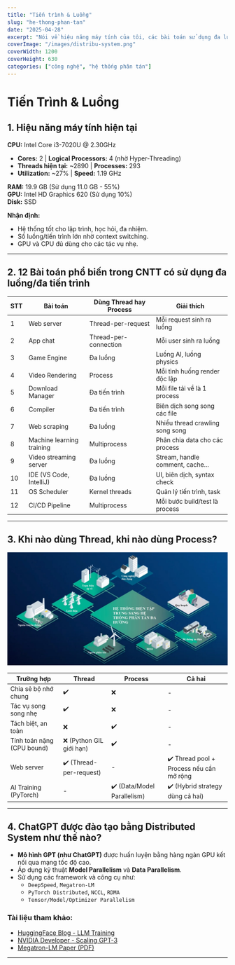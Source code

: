 ```yaml
---
title: "Tiến trình & Luồng"
slug: "he-thong-phan-tan"
date: "2025-04-28"
excerpt: "Nói về hiệu năng máy tính của tôi, các bài toán sử dụng đa luồng đa tiến trình."
coverImage: "/images/distribu-system.png"
coverWidth: 1200
coverHeight: 630
categories: ["công nghệ", "hệ thống phân tán"]
---
```

# Tiến Trình & Luồng

## 1. Hiệu năng máy tính hiện tại

**CPU:** Intel Core i3-7020U @ 2.30GHz  
- **Cores:** 2 | **Logical Processors:** 4 (nhờ Hyper-Threading)  
- **Threads hiện tại:** ~2890 | **Processes:** 293  
- **Utilization:** ~27% | **Speed:** 1.19 GHz

**RAM:** 19.9 GB (Sử dụng 11.0 GB - 55%)  
**GPU:** Intel HD Graphics 620 (Sử dụng 10%)  
**Disk:** SSD

**Nhận định:**  
- Hệ thống tốt cho lập trình, học hỏi, đa nhiệm.  
- Số luồng/tiến trình lớn nhờ context switching.  
- GPU và CPU đủ dùng cho các tác vụ nhẹ.

---

## 2. 12 Bài toán phổ biến trong CNTT có sử dụng đa luồng/đa tiến trình

| STT | Bài toán                  | Dùng Thread hay Process | Giải thích                              |
|-----|---------------------------|--------------------------|------------------------------------------|
| 1   | Web server                | Thread-per-request       | Mỗi request sinh ra luồng                |
| 2   | App chat                  | Thread-per-connection    | Mỗi user sinh ra luồng                   |
| 3   | Game Engine               | Đa luồng                 | Luồng AI, luồng physics                  |
| 4   | Video Rendering           | Process                  | Mỗi tình huống render độc lập            |
| 5   | Download Manager          | Đa tiến trình            | Mỗi file tải về là 1 process             |
| 6   | Compiler                  | Đa tiến trình            | Biên dịch song song các file             |
| 7   | Web scraping              | Đa luồng                 | Nhiều thread crawling song song          |
| 8   | Machine learning training | Multiprocess             | Phân chia data cho các process           |
| 9   | Video streaming server    | Đa luồng                 | Stream, handle comment, cache...         |
| 10  | IDE (VS Code, IntelliJ)   | Đa luồng                 | UI, biên dịch, syntax check              |
| 11  | OS Scheduler              | Kernel threads           | Quản lý tiến trình, task                 |
| 12  | CI/CD Pipeline            | Multiprocess             | Mỗi bước build/test là process           |

---

## 3. Khi nào dùng Thread, khi nào dùng Process?
![Ảnh phân tán](../../../static/images/distribu-system.png)



| Trường hợp                 | Thread                        | Process                         | Cả hai                                      |
|---------------------------|-------------------------------|----------------------------------|----------------------------------------------|
| Chia sẻ bộ nhớ chung      | ✔️                             | ❌                               | -                                            |
| Tác vụ song song nhẹ      | ✔️                             | ❌                               | -                                            |
| Tách biệt, an toàn        | ❌                             | ✔️                               | -                                            |
| Tính toán nặng (CPU bound)| ❌ (Python GIL giới hạn)       | ✔️                               | -                                            |
| Web server                | ✔️ (Thread-per-request)        | -                                | ✔️ Thread pool + Process nếu cần mở rộng     |
| AI Training (PyTorch)     | -                             | ✔️ (Data/Model Parallelism)      | ✔️ (Hybrid strategy dùng cả hai)             |

---

## 4. ChatGPT được đào tạo bằng Distributed System như thế nào?

- **Mô hình GPT (như ChatGPT)** được huấn luyện bằng hàng ngàn GPU kết nối qua mạng tốc độ cao.
- Áp dụng kỹ thuật **Model Parallelism** và **Data Parallelism**.
- Sử dụng các framework và công cụ như:
  - `DeepSpeed`, `Megatron-LM`
  - `PyTorch Distributed`, `NCCL`, `RDMA`
  - `Tensor/Model/Optimizer Parallelism`

### Tài liệu tham khảo:

- [HuggingFace Blog - LLM Training](https://huggingface.co/blog/llm-training)  
- [NVIDIA Developer - Scaling GPT-3](https://developer.nvidia.com/blog/scaling-gpt-3-training-on-ams/)  
- [Megatron-LM Paper (PDF)](https://arxiv.org/pdf/2104.04473.pdf)

---

